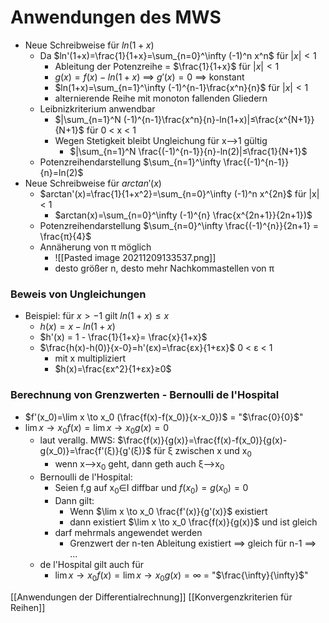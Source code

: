 # Anwendungen des MWS
+ Neue Schreibweise für $ln(1+x)$
	+  Da $ln'(1+x)=\frac{1}{1+x}=\sum_{n=0}^\infty (-1)^n x^n$ für $|x|<1$
		+ Ableitung der Potenzreihe = $\frac{1}{1+x}$ für $|x|<1$
		+ $g(x)=f(x)-ln(1+x)$ ==> $g'(x)=0$ ==> konstant
		+ $ln(1+x)=\sum_{n=1}^\infty (-1)^{n-1}\frac{x^n}{n}$ für $|x|<1$
		+ alternierende Reihe mit monoton fallenden Gliedern
	+ Leibnizkriterium anwendbar
		+ $|\sum_{n=1}^N (-1)^{n-1}\frac{x^n}{n}-ln(1+x)|≤\frac{x^{N+1}}{N+1}$ für 0 < x < 1
		+ Wegen Stetigkeit bleibt Ungleichung für x-->1 gültig
			+ $|\sum_{n=1}^N \frac{(-1)^{n-1}}{n}-ln(2)|≤\frac{1}{N+1}$ 
	+ Potenzreihendarstellung $\sum_{n=1}^\infty \frac{(-1)^{n-1}}{n}=ln(2)$
+ Neue Schreibweise für $arctan'(x)$
	+ $arctan'(x)=\frac{1}{1+x^2}=\sum_{n=0}^\infty (-1)^n x^{2n}$ für |x| < 1
		+ $arctan(x)=\sum_{n=0}^\infty (-1)^{n} \frac{x^{2n+1}}{2n+1})$
	+  Potenzreihendarstellung  $\sum_{n=0}^\infty \frac{(-1)^{n}}{2n+1} = \frac{π}{4}$
	+  Annäherung von π möglich
		+  ![[Pasted image 20211209133537.png]]
		+  desto größer n, desto mehr Nachkommastellen von π

### Beweis von Ungleichungen
+ Beispiel: für $x > -1$ gilt $ln(1+x) ≤ x$
	+ $h(x) = x - ln(1+x)$
	+ $h'(x) = 1 - \frac{1}{1+x}= \frac{x}{1+x}$
	+ $\frac{h(x)-h(0)}{x-0}=h'(εx)=\frac{εx}{1+εx}$ 0 < ε < 1
		+ mit x multipliziert
		+ $h(x)=\frac{εx^2}{1+εx}≥0$

### Berechnung von Grenzwerten - Bernoulli de l'Hospital
+ $f'(x_0)=\lim x \to x_0 (\frac{f(x)-f(x_0)}{x-x_0})$ = "$\frac{0}{0}$"
+ $\lim x \to x_0 f(x)=\lim x \to x_0 g(x)=0$
	+ laut verallg. MWS: $\frac{f(x)}{g(x)}=\frac{f(x)-f(x_0)}{g(x)-g(x_0)}=\frac{f'(ξ)}{g'(ξ)}$ für ξ zwischen x und x<sub>0</sub>
		+ wenn x-->x<sub>0</sub> geht, dann geth auch ξ-->x<sub>0</sub>
	+  Bernoulli de l'Hospital:
		+ Seien f,g auf x<sub>0</sub>∈I  diffbar und $f(x_0)=g(x_0)=0$
		+ Dann gilt:
			+ Wenn $\lim x \to x_0 \frac{f'(x)}{g'(x)}$ existiert
			+ dann existiert  $\lim x \to x_0 \frac{f(x)}{g(x)}$ und ist gleich
		+ darf mehrmals angewendet werden
			+ Grenzwert der n-ten Ableitung existiert ==> gleich für n-1 ==> ...
	+  de l'Hospital gilt auch für
		+ $\lim x \to x_0 f(x)=\lim x \to x_0 g(x)=\infty$ = "$\frac{\infty}{\infty}$"


[[Anwendungen der  Differentialrechnung]] [[Konvergenzkriterien für Reihen]]